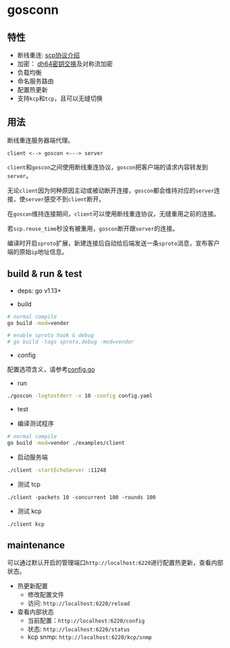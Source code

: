 # gosconn

## 特性
* 断线重连: [scp协议介绍](https://github.com/ejoy/goscon/blob/master/protocol.md)
* 加密： [dh64密钥交换](https://en.wikipedia.org/wiki/Diffie%E2%80%93Hellman_key_exchange)及对称流加密
* 负载均衡
* 命名服务路由
* 配置热更新
* 支持`kcp`和`tcp`，且可以无缝切换

## 用法

断线重连服务器端代理。

```
client <--> goscon <---> server
```

`client`和`goscon`之间使用断线重连协议，`goscon`把客户端的请求内容转发到`server`。

无论`client`因为何种原因主动或被动断开连接，`goscon`都会维持对应的`server`连接，使`server`感受不到`client`断开。

在`goscon`维持连接期间，`client`可以使用断线重连协议，无缝重用之前的连接。

若`scp.reuse_time`秒没有被重用，`goscon`断开跟`server`的连接。

编译时开启`sproto`扩展，新建连接后自动给后端发送一条`sproto`消息，宣布客户端的原始`ip`地址信息。

## build & run & test

* deps: go v1.13+

* build
```bash
# normal compile
go build -mod=vendor

# enable sproto hook & debug
# go build -tags sproto,debug -mod=vendor

```

* config

配置选项含义，请参考[config.go](https://github.com/ejoy/goscon/blob/master/config.go)

* run
```bash
./goscon -logtostderr -v 10 -config config.yaml
```

* test

- 编译测试程序

```bash
# normal compile
go build -mod=vendor ./examples/client
```

- 启动服务端

```bash
./client -startEchoServer :11248
```

- 测试 tcp

```
./client -packets 10 -concurrent 100 -rounds 100
```

- 测试 kcp

```
./client kcp
```

## maintenance

可以通过默认开启的管理端口`http://localhost:6220`进行配置热更新，查看内部状态。

* 热更新配置
    - 修改配置文件
    - 访问: `http://localhost:6220/reload`
* 查看内部状态
    - 当前配置：`http://localhost:6220/config`
    - 状态: `http://localhost:6220/status`
    - kcp snmp: `http://localhost:6220/kcp/snmp`